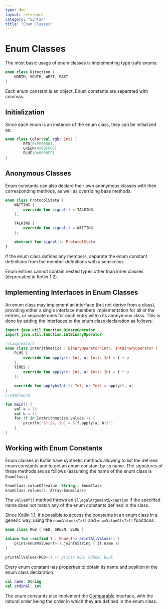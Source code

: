 ```yaml
---
type: doc
layout: reference
category: "Syntax"
title: "Enum Classes"
---
```


# Enum Classes

The most basic usage of enum classes is implementing type-safe enums:

<div class="sample" markdown="1" theme="idea" data-highlight-only>

```kotlin
enum class Direction {
    NORTH, SOUTH, WEST, EAST
}
```
</div>

Each enum constant is an object. Enum constants are separated with commas.

## Initialization

Since each enum is an instance of the enum class, they can be initialized as:

<div class="sample" markdown="1" theme="idea" data-highlight-only>

```kotlin
enum class Color(val rgb: Int) {
        RED(0xFF0000),
        GREEN(0x00FF00),
        BLUE(0x0000FF)
}
```
</div>

## Anonymous Classes

Enum constants can also declare their own anonymous classes with their corresponding methods, as well as overriding base methods.

<div class="sample" markdown="1" theme="idea" data-highlight-only>

```kotlin
enum class ProtocolState {
    WAITING {
        override fun signal() = TALKING
    },

    TALKING {
        override fun signal() = WAITING
    };

    abstract fun signal(): ProtocolState
}
```
</div>

If the enum class defines any members, separate the enum constant definitions from the member definitions with a semicolon.

Enum entries cannot contain nested types other than inner classes (deprecated in Kotlin 1.2).

## Implementing Interfaces in Enum Classes

An enum class may implement an interface (but not derive from a class), providing either a single interface members implementation for all of the entries, or separate ones for each entry within its anonymous class. This is done by adding the interfaces to the enum class declaration as follows:

<div class="sample" markdown="1" theme="idea">

```kotlin
import java.util.function.BinaryOperator
import java.util.function.IntBinaryOperator

//sampleStart
enum class IntArithmetics : BinaryOperator<Int>, IntBinaryOperator {
    PLUS {
        override fun apply(t: Int, u: Int): Int = t + u
    },
    TIMES {
        override fun apply(t: Int, u: Int): Int = t * u
    };
    
    override fun applyAsInt(t: Int, u: Int) = apply(t, u)
}
//sampleEnd

fun main() {
    val a = 13
    val b = 31
    for (f in IntArithmetics.values()) {
        println("$f($a, $b) = ${f.apply(a, b)}")
    }
}
```
</div>

## Working with Enum Constants

Enum classes in Kotlin have synthetic methods allowing to list
the defined enum constants and to get an enum constant by its name. The signatures
of these methods are as follows (assuming the name of the enum class is `EnumClass`):

<div class="sample" markdown="1" theme="idea" data-highlight-only>

```kotlin
EnumClass.valueOf(value: String): EnumClass
EnumClass.values(): Array<EnumClass>
```
</div>

The `valueOf()` method throws an `IllegalArgumentException` if the specified name does
not match any of the enum constants defined in the class.

Since Kotlin 1.1, it's possible to access the constants in an enum class in a generic way, using
the `enumValues<T>()` and `enumValueOf<T>()` functions:

<div class="sample" markdown="1" theme="idea" data-highlight-only>

```kotlin
enum class RGB { RED, GREEN, BLUE }

inline fun <reified T : Enum<T>> printAllValues() {
    print(enumValues<T>().joinToString { it.name })
}

printAllValues<RGB>() // prints RED, GREEN, BLUE
```
</div>

Every enum constant has properties to obtain its name and position in the enum class declaration:

<div class="sample" markdown="1" theme="idea" data-highlight-only>

```kotlin
val name: String
val ordinal: Int
```
</div>

The enum constants also implement the [Comparable](/api/latest/jvm/stdlib/kotlin/-comparable/index.html) interface,
with the natural order being the order in which they are defined in the enum class.
